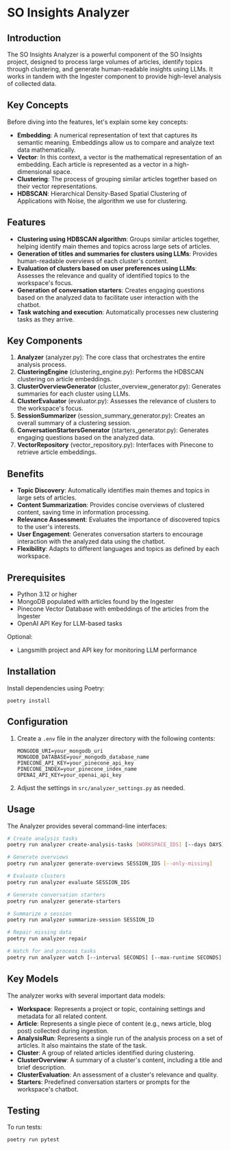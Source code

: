 # SO Insights Analyzer

## Introduction

The SO Insights Analyzer is a powerful component of the SO Insights project, designed to process large volumes of articles, identify topics through clustering, and generate human-readable insights using LLMs. It works in tandem with the Ingester component to provide high-level analysis of collected data.

## Key Concepts

Before diving into the features, let's explain some key concepts:

- **Embedding**: A numerical representation of text that captures its semantic meaning. Embeddings allow us to compare and analyze text data mathematically.
- **Vector**: In this context, a vector is the mathematical representation of an embedding. Each article is represented as a vector in a high-dimensional space.
- **Clustering**: The process of grouping similar articles together based on their vector representations.
- **HDBSCAN**: Hierarchical Density-Based Spatial Clustering of Applications with Noise, the algorithm we use for clustering.

## Features

- **Clustering using HDBSCAN algorithm**: Groups similar articles together, helping identify main themes and topics across large sets of articles.
- **Generation of titles and summaries for clusters using LLMs**: Provides human-readable overviews of each cluster's content.
- **Evaluation of clusters based on user preferences using LLMs**: Assesses the relevance and quality of identified topics to the workspace's focus.
- **Generation of conversation starters**: Creates engaging questions based on the analyzed data to facilitate user interaction with the chatbot.
- **Task watching and execution**: Automatically processes new clustering tasks as they arrive.

## Key Components

1. **Analyzer** (analyzer.py): The core class that orchestrates the entire analysis process.
2. **ClusteringEngine** (clustering_engine.py): Performs the HDBSCAN clustering on article embeddings.
3. **ClusterOverviewGenerator** (cluster_overview_generator.py): Generates summaries for each cluster using LLMs.
4. **ClusterEvaluator** (evaluator.py): Assesses the relevance of clusters to the workspace's focus.
5. **SessionSummarizer** (session_summary_generator.py): Creates an overall summary of a clustering session.
6. **ConversationStartersGenerator** (starters_generator.py): Generates engaging questions based on the analyzed data.
7. **VectorRepository** (vector_repository.py): Interfaces with Pinecone to retrieve article embeddings.

## Benefits

- **Topic Discovery**: Automatically identifies main themes and topics in large sets of articles.
- **Content Summarization**: Provides concise overviews of clustered content, saving time in information processing.
- **Relevance Assessment**: Evaluates the importance of discovered topics to the user's interests.
- **User Engagement**: Generates conversation starters to encourage interaction with the analyzed data using the chatbot.
- **Flexibility**: Adapts to different languages and topics as defined by each workspace.

## Prerequisites

- Python 3.12 or higher
- MongoDB populated with articles found by the Ingester
- Pinecone Vector Database with embeddings of the articles from the Ingester
- OpenAI API Key for LLM-based tasks

Optional:
- Langsmith project and API key for monitoring LLM performance

## Installation

Install dependencies using Poetry:
```
poetry install
```

## Configuration

1. Create a `.env` file in the analyzer directory with the following contents:

   ```
   MONGODB_URI=your_mongodb_uri
   MONGODB_DATABASE=your_mongodb_database_name
   PINECONE_API_KEY=your_pinecone_api_key
   PINECONE_INDEX=your_pinecone_index_name
   OPENAI_API_KEY=your_openai_api_key
   ```

2. Adjust the settings in `src/analyzer_settings.py` as needed.

## Usage

The Analyzer provides several command-line interfaces:

```bash
# Create analysis tasks
poetry run analyzer create-analysis-tasks [WORKSPACE_IDS] [--days DAYS]

# Generate overviews
poetry run analyzer generate-overviews SESSION_IDS [--only-missing]

# Evaluate clusters
poetry run analyzer evaluate SESSION_IDS

# Generate conversation starters
poetry run analyzer generate-starters

# Summarize a session
poetry run analyzer summarize-session SESSION_ID

# Repair missing data
poetry run analyzer repair

# Watch for and process tasks
poetry run analyzer watch [--interval SECONDS] [--max-runtime SECONDS]
```


## Key Models

The analyzer works with several important data models:

- **Workspace**: Represents a project or topic, containing settings and metadata for all related content.
- **Article**: Represents a single piece of content (e.g., news article, blog post) collected during ingestion.
- **AnalysisRun**: Represents a single run of the analysis process on a set of articles. It also maintains the state of the task.
- **Cluster**: A group of related articles identified during clustering.
- **ClusterOverview**: A summary of a cluster's content, including a title and brief description.
- **ClusterEvaluation**: An assessment of a cluster's relevance and quality.
- **Starters**: Predefined conversation starters or prompts for the workspace's chatbot.

## Testing

To run tests:

```
poetry run pytest
```
